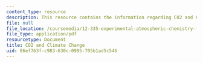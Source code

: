 ```yaml
---
content_type: resource
description: This resource contains the information regarding CO2 and Climate Change.
file: null
file_location: /coursemedia/12-335-experimental-atmospheric-chemistry-fall-2014/86ef763fc983630c0995705b1ad5c546_MIT12_335F14_Lecture2.pdf
file_type: application/pdf
resourcetype: Document
title: CO2 and Climate Change
uid: 86ef763f-c983-630c-0995-705b1ad5c546
---
```

